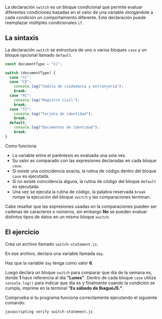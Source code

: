 La declaración `switch` es un bloque condicional que permite evaluar diferentes condiciones basadas en el valor de una variable otorgándole a cada condición un comportamiento diferente. Esta declaración puede reemplazar múltiples condicionales `if`.

## La sintaxis

La declaración `switch` se estructura de uno o varios bloques `case` y un bloque opcional llamado `default`.

```js
const documentType = "CC";

switch (documentType) {
  case "CC":
  case "CE":
    console.log("Cédula de ciudadanía y extranjería");
    break;
  case "RC":
    console.log("Registro civil");
    break;
  case "TI":
    console.log("Tarjeta de identidad");
    break;
  default:
    console.log("Documentos de identidad");
    break;
}
```

Como funciona:

- La variable entre el paréntesis es evaluada una sola vez.
- Su valor es comparado con las expresiones declaradas en cada bloque `case`.
- Si existe una coincidencia exacta, la rutina de código dentro del bloque `case` es ejecutada.
- Si no existe coincidencia alguna, la rutina de código del bloque `default` es ejecutada.
- Una vez se ejecuta la rutina de código, la palabra reservada `break` rompe la ejecución del bloque `switch` y las comparaciones terminan.

Cabe resaltar que las expresiones usadas en la comparaciones pueden ser cadenas de caracteres o números, sin embargo **No** se pueden evaluar distintos tipos de datos en un mismo bloque `switch`.

## El ejercicio

Crea un archivo llamado `switch-statement.js`.

En ese archivo, declara una variable llamada `day`.

Haz que la variable `day` tenga como valor **6**.

Luego declara un bloque `switch` para comparar que día de la semana es, donde **1** hace referencia al día **"Lunes"**. Dentro de cada bloque `case` utiliza `console.log()` para indicar que día es y finalmente cuando la condición se cumpla, imprime en la terminal "**Es sábado de IbaguéJS."**.

Comprueba si tu programa funciona correctamente ejecutando el siguiente comando:

```bash
javascripting verify switch-statement.js
```
